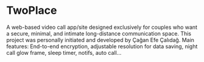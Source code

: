# TwoPlace
A web-based video call app/site designed exclusively for couples who want a secure, minimal, and intimate long-distance communication space.  This project was personally initiated and developed by Çağan Efe Çalıdağ. Main features:  End-to-end encryption, adjustable resolution for data saving, night call glow frame, sleep timer, notifs, auto call...
